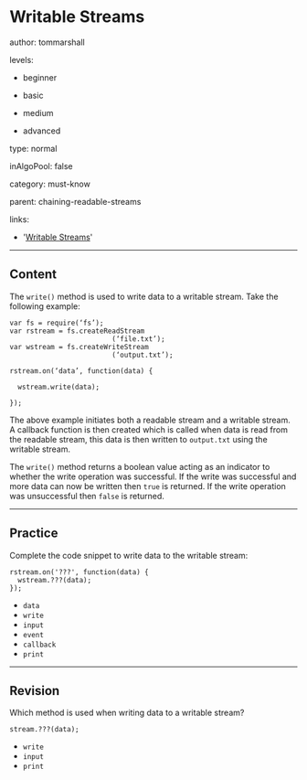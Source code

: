 # Writable Streams
author: tommarshall

levels:

  - beginner

  - basic

  - medium

  - advanced

type: normal

inAlgoPool: false

category: must-know

parent: chaining-readable-streams

links:
- '[Writable Streams](https://gist.github.com/joyrexus/10026630)'

---
## Content

The `write()`  method is used to write data to a writable stream. Take the following example:
 ```
 var fs = require(‘fs’);
 var rstream = fs.createReadStream
                          (‘file.txt’);
 var wstream = fs.createWriteStream
                          (‘output.txt’);

 rstream.on(‘data’, function(data) {

   wstream.write(data);

 });
 ```
The above example initiates both a readable stream and a writable stream. A callback function is then created which is called when data is read from the readable stream, this data is then written to `output.txt` using the writable stream.

The `write()` method returns a boolean value acting as an indicator to whether the write operation was successful. If the write was successful and more data can now be written then `true`  is returned. If the write operation was unsuccessful then `false` is returned.

---
## Practice

Complete the code snippet to write data to the writable stream:

```
rstream.on('???', function(data) {
  wstream.???(data);
});
```

* `data`
* `write`
* `input`
* `event`
* `callback`
* `print`

---
## Revision

Which method is used when writing data to a writable stream?

```
stream.???(data);
```

* `write`
* `input`
* `print`
